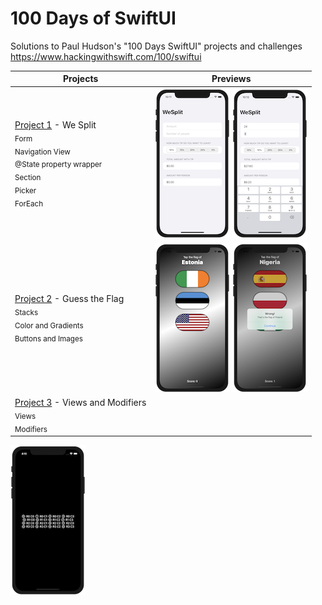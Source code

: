 # 100 Days of SwiftUI

Solutions to Paul Hudson's "100 Days SwiftUI" projects and challenges
https://www.hackingwithswift.com/100/swiftui

Projects  | Previews
--- |---
[Project 1](01%20WeSplit) - We Split <br/><sub>Form<br/>Navigation View<br/>@State property wrapper<br/>Section<br/>Picker<br/>ForEach</sub> | ![screen1](01%20WeSplit/screenshots/screen1.png) ![screen2](01%20WeSplit/screenshots/screen2.png)|
[Project 2](02%20GuessTheFlag/) - Guess the Flag <br/><sub> Stacks<br/> Color and Gradients<br/> Buttons and Images</sub> | ![screen1](02%20GuessTheFlag/screenshots/screen1.png) ![screen2](02%20GuessTheFlag/screenshots/screen2.png)|
[Project 3](03%20ViewsAndModifiers) - Views and Modifiers <br/><sub> Views</br> Modifiers</sub> |
![screen1](03%20ViewsAndModifiers/screenshots/screen1.png)



